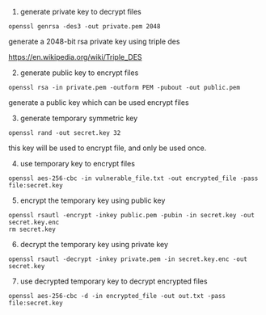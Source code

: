 
1. generate private key to decrypt files
```shell
openssl genrsa -des3 -out private.pem 2048
```
generate a 2048-bit rsa private key using triple des

<https://en.wikipedia.org/wiki/Triple_DES>

2. generate public key to encrypt files
```shell
openssl rsa -in private.pem -outform PEM -pubout -out public.pem
```
generate a public key which can be used encrypt files

3. generate temporary symmetric key
```shell
openssl rand -out secret.key 32
```
this key will be used to encrypt file, and only be used once.

4. use temporary key to encrypt files
```shell
openssl aes-256-cbc -in vulnerable_file.txt -out encrypted_file -pass file:secret.key
```

5. encrypt the temporary key using public key
```shell
openssl rsautl -encrypt -inkey public.pem -pubin -in secret.key -out secret.key.enc
rm secret.key
```

6. decrypt the temporary key using private key
```shell
openssl rsautl -decrypt -inkey private.pem -in secret.key.enc -out secret.key
```

7. use decrypted temporary key to decrypt encrypted files
```shell
openssl aes-256-cbc -d -in encrypted_file -out out.txt -pass file:secret.key
```